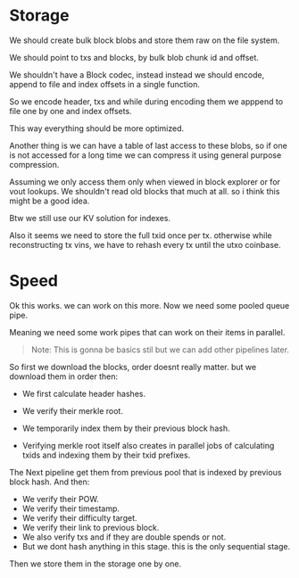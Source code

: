# Storage

We should create bulk block blobs and store them raw on the file system.

We should point to txs and blocks, by bulk blob chunk id and offset.

We shouldn't have a Block codec, instead instead we should encode, append to file and index offsets in a single
function.

So we encode header, txs and while during encoding them we apppend to file one by one and index offsets.

This way everything should be more optimized.

Another thing is we can have a table of last access to these blobs, so if one is not accessed for a long time we can
compress it using general purpose compression.

Assuming we only access them only when viewed in block explorer or for vout lookups. We shouldn't read old blocks that
much at all. so i think this might be a good idea.

Btw we still use our KV solution for indexes.

Also it seems we need to store the full txid once per tx. otherwise while reconstructing tx vins, we have to rehash every tx until the utxo coinbase. 

# Speed

Ok this works. we can work on this more. Now we need some pooled queue pipe.

Meaning we need some work pipes that can work on their items in parallel.

> Note: This is gonna be basics stil but we can add other pipelines later.

So first we download the blocks, order doesnt really matter. but we download them in order then:

- We first calculate header hashes.
- We verify their merkle root.
- We temporarily index them by their previous block hash.

- Verifying merkle root itself also creates in parallel jobs of calculating txids and indexing them by their txid
  prefixes.

The Next pipeline get them from previous pool that is indexed by previous block hash. And then:

- We verify their POW.
- We verify their timestamp.
- We verify their difficulty target.
- We verify their link to previous block.
- We also verify txs and if they are double spends or not.
- But we dont hash anything in this stage. this is the only sequential stage.

Then we store them in the storage one by one.
